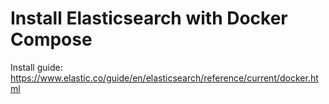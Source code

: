 

# Install Elasticsearch with Docker Compose
Install guide: https://www.elastic.co/guide/en/elasticsearch/reference/current/docker.html